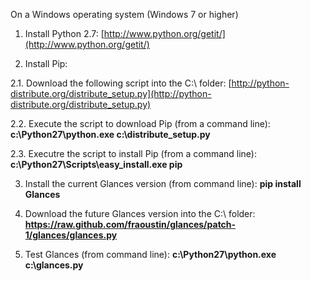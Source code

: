 On a Windows operating system (Windows 7 or higher)

1. Install Python 2.7: [http://www.python.org/getit/](http://www.python.org/getit/)

2. Install Pip: 

2.1. Download the following script into the C:\ folder: [http://python-distribute.org/distribute_setup.py](http://python-distribute.org/distribute_setup.py) 

2.2. Execute the script to download Pip (from a command line): **c:\Python27\python.exe c:\distribute_setup.py**

2.3. Executre the script to install Pip (from a command line): **c:\Python27\Scripts\easy_install.exe pip**

3. Install the current Glances version (from command line):  **pip install Glances**

4. Download the future Glances version into the C:\ folder: **https://raw.github.com/fraoustin/glances/patch-1/glances/glances.py**

5. Test Glances (from command line): **c:\Python27\python.exe c:\glances.py**